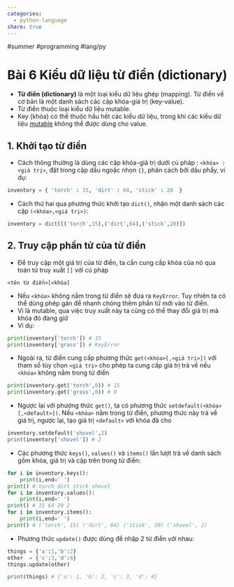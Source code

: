 ```yaml
---
categories:
  - python-language
share: true
---
```


#summer #programming #lang/py 
# Bài 6 Kiểu dữ liệu từ điển (dictionary)

- **Từ điển (dictionary)** là một loại kiểu dữ liệu ghép (mapping). Từ điển về cơ bản là một danh sách các cặp khóa-giá trị (key-value).
- Từ điển thuộc loại kiểu dữ liệu mutable.
- Key (khóa) có thể thuộc hầu hết các kiểu dữ liệu, trong khi các kiểu dữ liệu [mutable](./5_Mutable_Immutable.md) không thể được dùng cho value.

## 1. Khởi tạo từ điển
- Cách thông thường là dùng các cặp khóa-giá trị dưới cú pháp : `<khóa> : <giá trị>`, đặt trong cặp dấu ngoặc nhọn `{}`, phân cách bởi dấu phẩy, ví dụ:
```python
inventory = { 'torch' : 15, 'dirt' : 64, 'stick' : 20  }
```
- Cách thứ hai qua phương thức khởi tạo `dict()`, nhận một danh sách các cặp `(<khóa>,<giá trị>)`:
```python
inventory = dict([('torch',15),('dirt',64),('stick',20)])
```

## 2. Truy cập phần tử của từ điển
- Để truy cập một giá trị của từ điển, ta cần cung cấp khóa của nó qua toán tử truy xuất `[]` với cú pháp
```
<tên từ điển>[<khóa]
```
- Nếu `<khóa>` không nằm trong từ điển sẽ đưa ra `KeyError`. Tuy nhiên ta có thể dùng phép gán để nhanh chóng thêm phần tử mới vào từ điển.
- Vì là mutable, qua việc truy xuất này ta cũng có thể thay đổi giá trị mà khóa đó đang giữ
- Ví dụ:
```python
print(inventory['torch']) # 15
print(inventory['grass']) # KeyError
```
- Ngoài ra, từ điển cung cấp phương thức `get(<khóa>[,<giá trị>])` với tham số tùy chọn `<giá trị>` cho phép ta cung cấp giá trị trả về nếu `<khóa>` không nằm trong từ điển

```python
print(inventory.get('torch',0)) # 15
print(inventory.get('grass',0)) # 0
```
- Ngược lại với phương thức `get()`, ta có phương thức `setdefault(<khóa>[,<default>])`. Nếu `<khóa>` nằm trong từ điển, phương thức này trả về giá trị, ngược lại, tạo giá trị `<default>` với khóa đã cho

```python
inventory.setdefault('shovel',2)
print(inventory['shovel']) # 2
```

- Các phương thức `keys()`, `values()` và `items()` lần lượt trả về danh sách gồm khóa, giá trị và cặp trên trong từ điển:

```python
for i in inventory.keys():
	print(i,end=' ')
print() # torch dirt stick shovel 
for i in inventory.values():
	print(i,end=' ')
print() # 15 64 20 2 
for i in inventory.items():
	print(i,end=' ')
print() # ('torch', 15) ('dirt', 64) ('stick', 20) ('shovel', 2) 
```

- Phương thức `update()` được dùng để nhập 2 từ điển với nhau:
```python
things = {'a':1,'b':2}
other  = {'c':3,'d':4}
things.update(other)

print(things) # {'a': 1, 'b': 2, 'c': 3, 'd': 4}
```